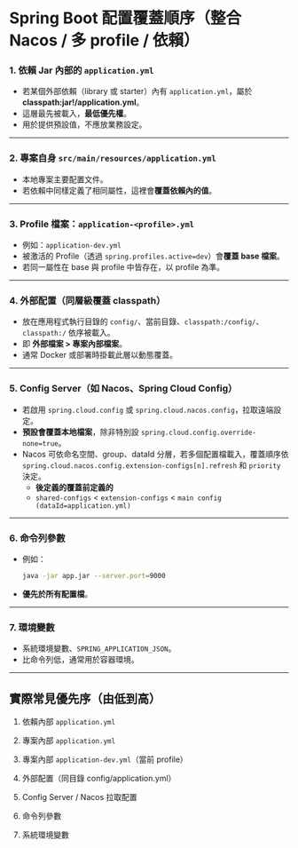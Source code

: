 
# Spring Boot 配置覆蓋順序（整合 Nacos / 多 profile / 依賴）

### 1. 依賴 Jar 內部的 `application.yml`
- 若某個外部依賴（library 或 starter）內有 `application.yml`，屬於 **classpath:jar!/application.yml**。
- 這層最先被載入，**最低優先權**。
- 用於提供預設值，不應放業務設定。
    

---

### 2. 專案自身 `src/main/resources/application.yml`
- 本地專案主要配置文件。
- 若依賴中同樣定義了相同屬性，這裡會**覆蓋依賴內的值**。
    

---

### 3. Profile 檔案：`application-<profile>.yml`
- 例如：`application-dev.yml`
- 被激活的 Profile（透過 `spring.profiles.active=dev`）會**覆蓋 base 檔案**。
- 若同一屬性在 base 與 profile 中皆存在，以 profile 為準。
    

---

### 4. 外部配置（同層級覆蓋 classpath）
- 放在應用程式執行目錄的 `config/`、當前目錄、`classpath:/config/`、`classpath:/` 依序被載入。
- 即 **外部檔案 > 專案內部檔案**。
- 通常 Docker 或部署時掛載此層以動態覆蓋。
    

---

### 5. Config Server（如 Nacos、Spring Cloud Config）
- 若啟用 `spring.cloud.config` 或 `spring.cloud.nacos.config`，拉取遠端設定。
- **預設會覆蓋本地檔案**，除非特別設 `spring.cloud.config.override-none=true`。
- Nacos 可依命名空間、group、dataId 分層，若多個配置檔載入，覆蓋順序依 `spring.cloud.nacos.config.extension-configs[n].refresh` 和 `priority` 決定。
    - **後定義的覆蓋前定義的**
    - `shared-configs` < `extension-configs` < `main config (dataId=application.yml)`
        

---

### 6. 命令列參數
- 例如：
    
    ```bash
    java -jar app.jar --server.port=9000
    ```
- **優先於所有配置檔**。
    

---

### 7. 環境變數
- 系統環境變數、`SPRING_APPLICATION_JSON`。
- 比命令列低，通常用於容器環境。
    

---

## 實際常見優先序（由低到高）

1. 依賴內部 `application.yml`
    
2. 專案內部 `application.yml`
    
3. 專案內部 `application-dev.yml`（當前 profile）
    
4. 外部配置（同目錄 config/application.yml）
    
5. Config Server / Nacos 拉取配置
    
6. 命令列參數
    
7. 系統環境變數
    
